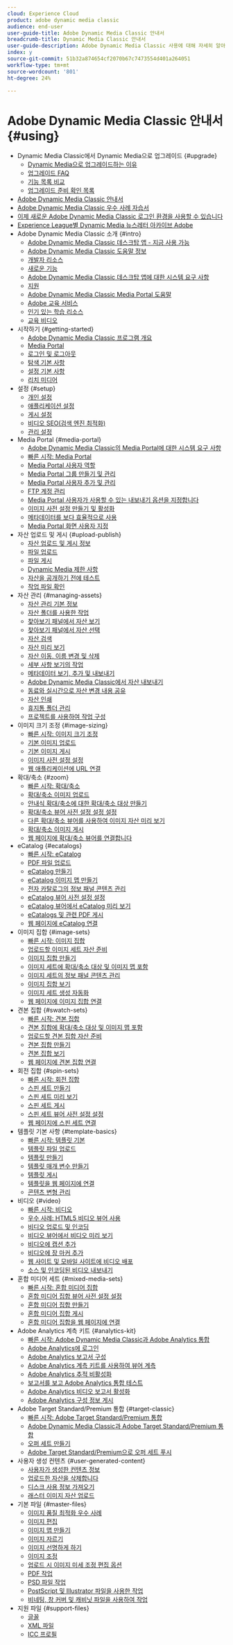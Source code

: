 ```yaml
---
cloud: Experience Cloud
product: adobe dynamic media classic
audience: end-user
user-guide-title: Adobe Dynamic Media Classic 안내서
breadcrumb-title: Dynamic Media Classic 안내서
user-guide-description: Adobe Dynamic Media Classic 사용에 대해 자세히 알아보기
index: y
source-git-commit: 51b32a874654cf2070b67c7473554d401a264051
workflow-type: tm+mt
source-wordcount: '801'
ht-degree: 24%

---
```



# Adobe Dynamic Media Classic 안내서 {#using}

+ Dynamic Media Classic에서 Dynamic Media으로 업그레이드 {#upgrade}
   + [Dynamic Media으로 업그레이드하는 이유](upgrade.md)
   + [업그레이드 FAQ](upgrade-faq.md)
   + [기능 목록 비교](upgrade-feature-comparison.md)
   + [업그레이드 준비 확인 목록](upgrade-readiness.md)
+ [Adobe Dynamic Media Classic 안내서](home.md)
+ [Adobe Dynamic Media Classic 우수 사례 자습서](https://experienceleague.adobe.com/docs/experience-manager-learn/dynamic-media-classic-tutorial/overview.html)
+ [이제 새로운 Adobe Dynamic Media Classic 로그인 환경을 사용할 수 있습니다](new-ui-2020.md)
+ [Experience League별 Dynamic Media 뉴스레터 아카이브 Adobe](dynamic-media-newsletter.md)
+ Adobe Dynamic Media Classic 소개 {#intro}
   + [Adobe Dynamic Media Classic 데스크탑 앱 - 지금 사용 가능](dynamic-media-classic-desktop-app.md)
   + [Adobe Dynamic Media Classic 도움말 정보](introduction.md)
   + [개발자 리소스](developer-resources.md)
   + [새로운 기능](whats-new.md)
   + [Adobe Dynamic Media Classic 데스크탑 앱에 대한 시스템 요구 사항](system-requirements.md)
   + [지원](support.md)
   + [Adobe Dynamic Media Classic Media Portal 도움말](help-dmc-media-portal.md)
   + [Adobe 교육 서비스](training-services.md)
   + [인기 있는 학습 리소스](popular-resources.md)
   + [교육 비디오](training-videos.md)
+ 시작하기 {#getting-started}
   + [Adobe Dynamic Media Classic 프로그램 개요](dmc-platform-overview.md)
   + [Media Portal](media-portal.md)
   + [로그인 및 로그아웃](signing-out.md)
   + [탐색 기본 사항](navigation-basics.md)
   + [설정 기본 사항](setup-basics.md)
   + [리치 미디어](rich-media.md)
+ 설정 {#setup}
   + [개인 설정](personal-setup.md)
   + [애플리케이션 설정](application-setup.md)
   + [게시 설정](publish-setup.md)
   + [비디오 SEO(검색 엔진 최적화)](video-seo-search-engine-optimization.md)
   + [관리 설정](administration-setup.md)
+ Media Portal {#media-portal}
   + [Adobe Dynamic Media Classic의 Media Portal에 대한 시스템 요구 사항](system-requirements-media-portal.md)
   + [빠른 시작: Media Portal](quick-start-media-portal-administration.md)
   + [Media Portal 사용자 역할](media-portal-user-roles.md)
   + [Media Portal 그룹 만들기 및 관리](creating-media-portal-groups.md)
   + [Media Portal 사용자 추가 및 관리](adding-media-portal-users.md)
   + [FTP 계정 관리](ftp-accounts.md)
   + [Media Portal 사용자가 사용할 수 있는 내보내기 옵션을 지정합니다](specifying-export-options-available-media.md)
   + [이미지 사전 설정 만들기 및 활성화](creating-enabling-image-presets.md)
   + [메타데이터를 보다 효율적으로 사용](making-efficient-metadata.md)
   + [Media Portal 화면 사용자 지정](customizing-media-portal-screen.md)
+ 자산 업로드 및 게시 {#upload-publish}
   + [자산 업로드 및 게시 정보](about-asset-upload-publish.md)
   + [파일 업로드](uploading-files.md)
   + [파일 게시](publishing-files.md)
   + [Dynamic Media 제한 사항](limitations.md)
   + [자산을 공개하기 전에 테스트](testing-assets-making-them-public.md)
   + [작업 파일 확인](checking-job-files.md)
+ 자산 관리 {#managing-assets}
   + [자산 관리 기본 정보](about-managing-assets.md)
   + [자산 폴더를 사용한 작업](asset-folders.md)
   + [찾아보기 패널에서 자산 보기](viewing-assets-browse-panel.md)
   + [찾아보기 패널에서 자산 선택](selecting-assets-browse-panel.md)
   + [자산 검색](searching-assets.md)
   + [자산 미리 보기](previewing-asset.md)
   + [자산 이동, 이름 변경 및 삭제](moving-renaming-deleting-assets.md)
   + [세부 사항 보기의 작업](detail-view.md)
   + [메타데이터 보기, 추가 및 내보내기](viewing-adding-exporting-metadata.md)
   + [Adobe Dynamic Media Classic에서 자산 내보내기](exporting-assets-from-dmc.md)
   + [동료와 실시간으로 자산 변경 내용 공유](sharing-asset-changes-peers-real.md)
   + [자산 인쇄](printing-assets.md)
   + [휴지통 폴더 관리](trash-folder.md)
   + [프로젝트를 사용하여 작업 구성](organizing-projects.md)
+ 이미지 크기 조정 {#image-sizing}
   + [빠른 시작: 이미지 크기 조정](quick-start-image-sizing.md)
   + [기본 이미지 업로드](uploading-master-images.md)
   + [기본 이미지 게시](publishing-master-images.md)
   + [이미지 사전 설정 설정](setting-image-presets.md)
   + [웹 애플리케이션에 URL 연결](linking-urls-web-application.md)
+ 확대/축소 {#zoom}
   + [빠른 시작: 확대/축소](quick-start-zoom.md)
   + [확대/축소 이미지 업로드](uploading-zoom-images.md)
   + [안내식 확대/축소에 대한 확대/축소 대상 만들기](creating-zoom-targets-guided-zoom.md)
   + [확대/축소 뷰어 사전 설정 설정 설정](setting-zoom-viewer-presets.md)
   + [다른 확대/축소 뷰어를 사용하여 이미지 자산 미리 보기](previewing-image-assets-different-zoom.md)
   + [확대/축소 이미지 게시](publishing-zoom-images.md)
   + [웹 페이지에 확대/축소 뷰어를 연결합니다](linking-zoom-viewers-web-pages.md)
+ eCatalog {#ecatalogs}
   + [빠른 시작: eCatalog](quick-start-ecatalog.md)
   + [PDF 파일 업로드](uploading-pdf-files.md)
   + [eCatalog 만들기](creating-ecatalog.md)
   + [eCatalog 이미지 맵 만들기](creating-ecatalog-image-maps.md)
   + [전자 카탈로그의 정보 패널 콘텐츠 관리](info-panel-content-ecatalog.md)
   + [eCatalog 뷰어 사전 설정 설정](setting-ecatalog-viewer-presets.md)
   + [eCatalog 뷰어에서 eCatalog 미리 보기](previewing-ecatalogs-ecatalog-viewer.md)
   + [eCatalogs 및 관련 PDF 게시](publishing-ecatalogs-associated-pdfs.md)
   + [웹 페이지에 eCatalog 연결](linking-ecatalog-web-page.md)
+ 이미지 집합 {#image-sets}
   + [빠른 시작: 이미지 집합](quick-start-image-sets.md)
   + [업로드할 이미지 세트 자산 준비](preparing-image-set-assets-upload.md)
   + [이미지 집합 만들기](creating-image-set.md)
   + [이미지 세트에 확대/축소 대상 및 이미지 맵 포함](including-zoom-targets-image-maps-image-sets.md)
   + [이미지 세트의 정보 패널 콘텐츠 관리](info-panel-content-image-sets.md)
   + [이미지 집합 보기](viewing-image-sets.md)
   + [이미지 세트 생성 자동화](automated-image-set-generation.md)
   + [웹 페이지에 이미지 집합 연결](linking-image-set-web-page.md)
+ 견본 집합 {#swatch-sets}
   + [빠른 시작: 견본 집합](quick-start-swatch-sets.md)
   + [견본 집합에 확대/축소 대상 및 이미지 맵 포함](including-zoom-targets-image-maps-swatch-sets.md)
   + [업로드할 견본 집합 자산 준비](preparing-swatch-set-assets-upload.md)
   + [견본 집합 만들기](creating-swatch-set.md)
   + [견본 집합 보기](viewing-swatch-sets.md)
   + [웹 페이지에 견본 집합 연결](linking-swatch-set-web-page.md)
+ 회전 집합 {#spin-sets}
   + [빠른 시작: 회전 집합](quick-start-spin-sets.md)
   + [스핀 세트 만들기](creating-spin-set.md)
   + [스핀 세트 미리 보기](previewing-spin-set.md)
   + [스핀 세트 게시](publishing-spin-set.md)
   + [스핀 세트 뷰어 사전 설정 설정](setting-spin-set-viewer-presets.md)
   + [웹 페이지에 스핀 세트 연결](linking-spin-set-web-page.md)
+ 템플릿 기본 사항 {#template-basics}
   + [빠른 시작: 템플릿 기본](quick-start-template-basics.md)
   + [템플릿 파일 업로드](uploading-template-files.md)
   + [템플릿 만들기](creating-template.md)
   + [템플릿 매개 변수 만들기](creating-template-parameters.md)
   + [템플릿 게시](publishing-templates.md)
   + [템플릿을 웹 페이지에 연결](linking-template-web-page.md)
   + [콘텐츠 변형 관리](content-variations.md)
+ 비디오 {#video}
   + [빠른 시작: 비디오](quick-start-video.md)
   + [우수 사례: HTML5 비디오 뷰어 사용](best-practice-using-html5-video.md)
   + [비디오 업로드 및 인코딩](uploading-encoding-videos.md)
   + [비디오 뷰어에서 비디오 미리 보기](previewing-videos-video-viewer.md)
   + [비디오에 캡션 추가](adding-captions-video.md)
   + [비디오에 장 마커 추가](adding-chapter-markers-video.md)
   + [웹 사이트 및 모바일 사이트에 비디오 배포](deploying-video-websites-mobile-sites.md)
   + [소스 및 인코딩된 비디오 내보내기](exporting-source-encoded-videos.md)
+ 혼합 미디어 세트 {#mixed-media-sets}
   + [빠른 시작: 혼합 미디어 집합](quick-start-mixed-media-sets.md)
   + [혼합 미디어 집합 뷰어 사전 설정 설정](setting-mixed-media-set-viewer.md)
   + [혼합 미디어 집합 만들기](creating-mixed-media-set.md)
   + [혼합 미디어 집합 게시](publishing-mixed-media-set.md)
   + [혼합 미디어 집합을 웹 페이지에 연결](linking-mixed-media-set-web.md)
+ Adobe Analytics 계측 키트 {#analytics-kit}
   + [빠른 시작: Adobe Dynamic Media Classic과 Adobe Analytics 통합](quick-start-integrating-dmc-analytics.md)
   + [Adobe Analytics에 로그인](log-analytics.md)
   + [Adobe Analytics 보고서 구성](configuring-analytics-reports.md)
   + [Adobe Analytics 계측 키트를 사용하여 뷰어 계측](instrumenting-viewer-using-analytics-instrumentation.md)
   + [Adobe Analytics 추적 비활성화](disabling-analytics-tracking.md)
   + [ 보고서를 보고 Adobe Analytics 통합 테스트](testing-integration-viewing-analytics-report.md)
   + [Adobe Analytics 비디오 보고서 활성화](enabling-analytics-video-reports.md)
   + [Adobe Analytics 구성 정보 게시](publishing-analytics-configuration-information.md)
+ Adobe Target Standard/Premium 통합 {#target-classic}
   + [빠른 시작: Adobe Target Standard/Premium 통합](quick-start-target-integration.md)
   + [Adobe Dynamic Media Classic과 Adobe Target Standard/Premium 통합](integrating-dmc-with-target.md)
   + [오퍼 세트 만들기](creating-offer-set.md)
   + [Adobe Target Standard/Premium으로 오퍼 세트 푸시](pushing-offer-sets-target.md)
+ 사용자 생성 컨텐츠 {#user-generated-content}
   + [사용자가 생성한 컨텐츠 정보](about-ugc.md)
   + [업로드한 자산을 삭제합니다](deleting-uploaded-asset.md)
   + [디스크 사용 정보 가져오기](getting-disk-usage-information.md)
   + [래스터 이미지 자산 업로드](uploading-image-asset-or-vector.md)
+ 기본 파일 {#master-files}
   + [이미지 품질 최적화 우수 사례](best-practices-optimizing-quality-images.md)
   + [이미지 편집](editing-images.md)
   + [이미지 맵 만들기](creating-image-maps.md)
   + [이미지 자르기](cropping-image.md)
   + [이미지 선명하게 하기](sharpening-image.md)
   + [이미지 조정](adjusting-image.md)
   + [업로드 시 이미지 미세 조정 편집 옵션](image-editing-options-upload.md)
   + [PDF 작업](pdfs.md)
   + [PSD 파일 작업](psd-files.md)
   + [PostScript 및 Illustrator 파일을 사용한 작업](postscript-illustrator-files.md)
   + [비네팅, 창 커버 및 캐비닛 파일을 사용하여 작업](vignette-window-covering-cabinet-files.md)
+ 지원 파일 {#support-files}
   + [글꼴](fonts.md)
   + [XML 파일](xml-files.md)
   + [ICC 프로필](icc-profiles.md)
